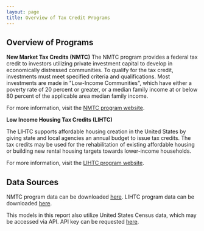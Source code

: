 ```yaml
---
layout: page
title: Overview of Tax Credit Programs
---
```


## Overview of Programs

**New Market Tax Credits (NMTC)**
The NMTC program provides a federal tax credit to investors utilizing private investment capital to develop in economically distressed communities. To qualify for the tax credit, investments must meet specified criteria and qualifications. Most investments are made in "Low-Income Communities", which have either a poverty rate of 20 percent or greater, or a median family income at or below 80 percent of the applicable area median family income.

For more information, visit the [NMTC program website](https://www.cdfifund.gov/programs-training/programs/new-markets-tax-credit).

**Low Income Housing Tax Credits (LIHTC)**

The LIHTC supports affordable housing creation in the United States by giving state and local agencies an annual budget to issue tax credits. The tax credits may be used for the rehabilitation of existing affordable housing or building new rental housing targets towards lower-income households.

For more information, visit the [LIHTC program website](https://www.huduser.gov/portal/datasets/lihtc.html).

## Data Sources

NMTC program data can be downloaded [here](https://github.com/DS4PS/cpp-528-spr-2020/blob/master/labs/data/raw/NMTC/nmtc-sheet-01.csv).
LIHTC program data can be downloaded [here](https://lihtc.huduser.gov/).

This models in this report also utilize United States Census data, which may be accessed via API. API key can be requested [here](https://api.census.gov/data/key_signup.html). 

